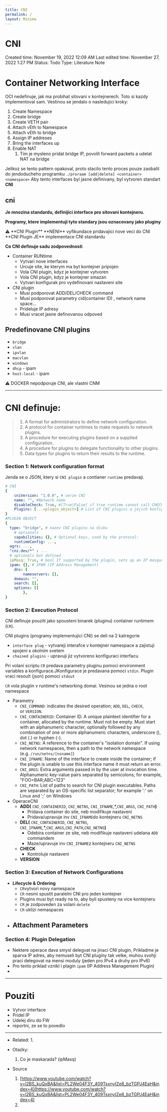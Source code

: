 ```yaml
---
title: CNI
permalink: /
layout: Minima 
---
```

# CNI

Created time: November 19, 2022 12:09 AM
Last edited time: November 27, 2022 1:27 PM
Status: Todo
Type: Literature Note

# Container Networking Interface

OCI nedefinuje, jak ma probihat sitovani v kontejnerech. Toto si kazdy implementoval sam. Vestinou se jendalo o nasledujici kroky:

1. Create Namespace
2. Create bridge
3. Create VETH pair
4. Attach vEth to Namespace
5. Attach vEth to bridge
6. Assign IP addreses
7. Bring the interfaces up
8. Enable NAT
    1. Tim je mysleno pridat bridge IP, povolit forward packets a udelat NAT na bridge

Jelikoz se tento pattern opakoval, proto stacilo tento proces pouze zaobalit do jendoducheho programku `./proraam [add|delete] <container> <namespace>` Aby tento interfaces byl jasne definivany, byl vytvoren standart ******CNI******

## cni

**Je mnozina standardu, definijici interface pro sitovani kontejneru.**

**Programy, ktere implementuji tyto standary jsou oznacovany jako pluginy**

<aside>
⚠️ **CNI Plugin** **NENI** vyfikundace pridavajici nove veci do CNI
**CNI Plugin JE** implementace CNI standardu

</aside>

**Co CNI definuje sadu zodpovednosti**

- Container RUNtime
    - Vytvari nove interfaces
    - Urcuje site, ke kterym ma byt kontejner pripojen
    - Vola CNI plugin, kdyz je kontejner vytvoren
    - Vola CNI plugin, kdyz je kontejner smazan
    - Vytvari konfigurak pro vydefinovani nastaveni site
- CNI plugin
    - Musi podporovat ADD/DEL/CHECK command
    - Musi podporovat parametry cid(container ID) , network name space…
    - Prideluje IP adresy
    - Musi vracet jasne definovanou odpoved

## **Predefinovane CNI plugins**

- `bridge`
- `vlan`
- `ipvlan`
- `macvlan`
- `windows`
- `dhcp` - ipam
- `host-local` - ipam

<aside>
⚠️ DOCKER nepodporuje CNI, ale vlastni CNM

</aside>

---

# CNI definuje:

> 
> 
> 1. A format for administrators to define network configuration.
> 2. A protocol for container runtimes to make requests to network plugins.
> 3. A procedure for executing plugins based on a supplied configuration.
> 4. A procedure for plugins to delegate functionality to other plugins.
> 5. Data types for plugins to return their results to the runtime.

### ****Section 1: Network configuration format****

Jenda se o JSON, ktery si `CNI plugin` a contianer `runtime` predavaji.

```yaml
# CNI 
{
	cniVersion: "1.0.0", # verze CNI 
	name: "", #Network name
	disableCheck: True, #[True|False] if true runtime cannot call CHECK (kvuli ocekavanym erorum)
	Plugins: [...<plugin_object>] # List of CNI plugins a jejich konfigurace
}
#PLUGIN OBJECT
{
  type: "bridge", # nazev CNI pluginu na disku
	# optionals
	capabilities: {}, # Optional keys, used by the protocol:
	runtimeConfig: ...,
  agrs: ...,
  "cni.dev/*" : ...
  # optionals but defined
  ipMasq: True, # bool If supported by the plugin, sets up an IP masquerade on the host for this network. This is necessary if the host will act as a gateway to subnets that are not able to route to the IP assigned to the container.
  ipam: {}, # IPAM (IP Address Management)
	dns: {
		nameservers: [],
    domain: "",
    search: [],
    options: []
		},
}
```

### ****Section 2: Execution Protocol****

CNI definuje pouziti jako spousteni binarek (pluginu) container runtimem (`CR`). 

CNI plugins (programy implementujici CNI) se deli na 2 katregorie

- `interface plug` - vytvareji interafce v kontejner namespace a zajistuji spojeni s okolnim svetem
- `chained plugins` - upravuji jiz vytvoreno konfiguraci interfacu

Pri volani scriptu `CR` predava parametry pluginu pomoci environment variables a konfigurace.JKonfigurace je predavana pomoci `stdin`. Plugin vraci resoult (json) pomoci `stdout`

`CR` vola plugiin v runtime's networking domai. Vesinou se jedna o root namespace

- Parametry
    - `CNI_COMMAND`: indicates the desired operation; `ADD`, `DEL`, `CHECK`, or `VERSION`.
    - `CNI_CONTAINERID`: Container ID. A unique plaintext identifier for a container, allocated by the runtime. Must not be empty. Must start with an alphanumeric character, optionally followed by any combination of one or more alphanumeric characters, underscore (), dot (.) or hyphen (-).
    - `CNI_NETNS`: A reference to the container's "isolation domain". If using network namespaces, then a path to the network namespace (e.g. `/run/netns/[nsname]`)
    - `CNI_IFNAME`: Name of the interface to create inside the container; if the plugin is unable to use this interface name it must return an error.
    - `CNI_ARGS`: Extra arguments passed in by the user at invocation time. Alphanumeric key-value pairs separated by semicolons; for example, "FOO=BAR;ABC=123"
    - `CNI_PATH`: List of paths to search for CNI plugin executables. Paths are separated by an OS-specific list separator; for example ':' on Linux and ';' on Windows
- OperaceCNI
    - **ADD(** `CNI_CONTAINERID`, `CNI_NETNS`, `CNI_IFNAME`,*,`CNI_ARGS`, `CNI_PATH`**)**
        - Pridava container do site, neb modifikuje nastaveni
        - Pridava/upravuje inv `CNI_IFNAME`do kontejneru `CNI_NETNS`
    - **DEL(** `CNI_CONTAINERID`, `CNI_NETNS`, `CNI_IFNAME`,*,`CNI_ARGS`,`CNI_PATH`,`CNI_NETNS`**)**
        - Odebira container ze site, neb modifikuje nastaveni udelana `ADD` commandem
        - Maze/upravuje inv `CNI_IFNAME`z kontejneru `CNI_NETNS`
    - **CHECK**
        - Kontroluje nastaveni
    - **VERSION**

### ****Section 3: Execution of Network Configurations****

- ****Lifecycle & Ordering****
    - `CR`vytvori novy namespace
    - `CR` nesmi spustit paralelni CNI pro jeden kontejner
    - Plugins musi byt ready na to, aby byli spusteny na vice kontejneru
    - `CR` je zodpoveden za volani `delete`
    - `CR` uklizi nemaspaces
- ****Attachment Parameters****
    - 

### ****Section 4: Plugin Delegation****

- Nektere operace dava smysl delegvat na jinaci CNI plugin, Prikladme je sparva IP adres, aby nemuseli byt CNI pluginy tak velke, muhou svohji praci delegovat na mensi moduly (jeden pro IPv4 a druhy pro IPv6)
- Pro tento priklad vznikl i plagin `ipam` (IP Address Management Plugin)
- 

---

# Pouziti

- Vytvor interface
- Pridel IP
- Udelej diru do FW
- reportni, ze se to povedlo

---

- Related:
    1. 
- Otazky:
    1. Co je maskarada? (ipMasq)

- Source
    1. [https://www.youtube.com/watch?v=l2BS_kuQxBA&list=PL2We04F3Y_409TsxnyIZe8_bzTGPJ4EaH&index=4](https://www.youtube.com/watch?v=l2BS_kuQxBA&list=PL2We04F3Y_409TsxnyIZe8_bzTGPJ4EaH&index=4)
    2.